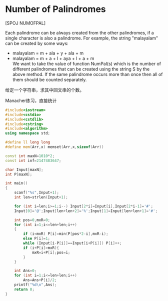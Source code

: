 # Number of Palindromes
[SPOJ NUMOFPAL]

Each palindrome can be always created from the other palindromes, if a single character is also a palindrome. For example, the string "malayalam" can be created by some ways:  
* malayalam = m + ala + y + ala + m
* malayalam = m + a + l + aya + l + a + m  
We want to take the value of function NumPal(s) which is the number of different palindromes that can be created using the string S by the above method. If the same palindrome occurs more than once then all of them should be counted separately.

给定一个字符串，求其中回文串的个数。

Manacher练习，直接统计

```cpp
#include<iostream>
#include<cstdio>
#include<cstdlib>
#include<cstring>
#include<algorithm>
using namespace std;

#define ll long long
#define mem(Arr,x) memset(Arr,x,sizeof(Arr))

const int maxN=1010*2;
const int inf=2147483647;

char Input[maxN];
int P[maxN];

int main()
{
	scanf("%s",Input+1);
	int len=strlen(Input+1);

	for (int i=len;i>=1;i--) Input[2*i]=Input[i],Input[2*i-1]='#';
	Input[0]='@';Input[len+len+2]='%';Input[1]=Input[len+len+1]='#';

	int pos=0,mxR=0;
	for (int i=1;i<=len+len;i++)
	{
		if (i<mxR) P[i]=min(P[pos*2-i],mxR-i);
		else P[i]=1;
		while (Input[i-P[i]]==Input[i+P[i]]) P[i]++;
		if (i+P[i]>mxR){
			mxR=i+P[i];pos=i;
		}
	}

	int Ans=0;
	for (int i=1;i<=len+len;i++)
		Ans=Ans+P[i]/2;
	printf("%d\n",Ans);
	return 0;
}
```